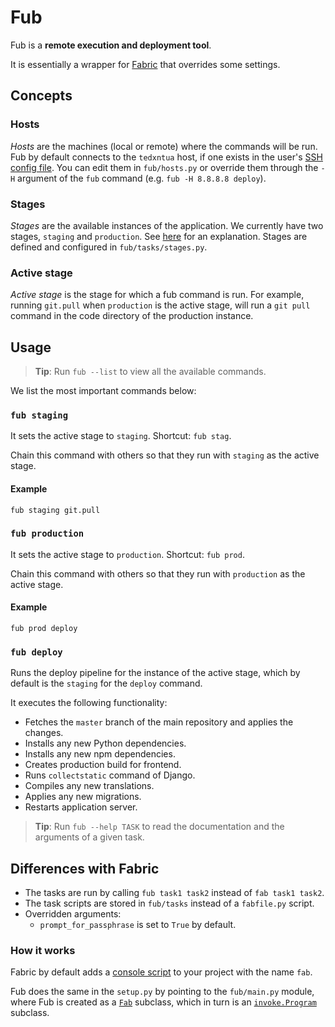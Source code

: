 # Fub

Fub is a **remote execution and deployment tool**.

It is essentially a wrapper for [Fabric](https://www.fabfile.org/) that
overrides some settings.

## Concepts
### Hosts
*Hosts* are the machines (local or remote) where the commands will be run.
Fub by default connects to the `tedxntua` host, if one exists in the user's [SSH config
file](https://docs.fabfile.org/en/2.5/concepts/configuration.html#ssh-config).
You can edit them in `fub/hosts.py` or override them through the `-H` argument
of the `fub` command (e.g. `fub -H 8.8.8.8 deploy`).

### Stages
*Stages* are the available instances of the application. We currently have two
stages, `staging` and `production`. See [here](https://softwareengineering.stackexchange.com/a/117985)
for an explanation. Stages are defined and configured in `fub/tasks/stages.py`.

### Active stage
*Active stage* is the stage for which a fub command is run. For example,
running `git.pull` when `production` is the active stage, will run a `git pull`
command in the code directory of the production instance.

## Usage
> **Tip**: Run `fub --list` to view all the available commands.

We list the most important commands below:

### `fub staging`
It sets the active stage to `staging`. Shortcut: `fub stag`.

Chain this command with others so that they run with `staging` as the active
stage.

#### Example
```
fub staging git.pull
```

### `fub production`
It sets the active stage to `production`. Shortcut: `fub prod`.

Chain this command with others so that they run with `production` as the active
stage.

#### Example
```
fub prod deploy
```

### `fub deploy`
Runs the deploy pipeline for the instance of the active stage, which by default
is the `staging` for the `deploy` command.

It executes the following functionality:
* Fetches the `master` branch of the main repository and applies the changes.
* Installs any new Python dependencies.
* Installs any new npm dependencies.
* Creates production build for frontend.
* Runs `collectstatic` command of Django.
* Compiles any new translations.
* Applies any new migrations.
* Restarts application server.

> **Tip**: Run `fub --help TASK` to read the documentation and the arguments of a
given task.

## Differences with Fabric
* The tasks are run by calling `fub task1 task2` instead of `fab task1 task2`.
* The task scripts are stored in `fub/tasks` instead of a `fabfile.py` script.
* Overridden arguments:
    * `prompt_for_passphrase` is set to `True` by default.

### How it works
Fabric by default adds a [console script](https://python-packaging.readthedocs.io/en/latest/command-line-scripts.html)
to your project with the name `fab`.

Fub does the same in the `setup.py` by pointing to the `fub/main.py` module,
where Fub is created as a [`Fab`](https://github.com/fabric/fabric/blob/2.5/fabric/main.py)
subclass, which in turn is an [`invoke.Program`](http://docs.pyinvoke.org/en/1.1/concepts/library.html#reusing-as-a-binary)
subclass.
